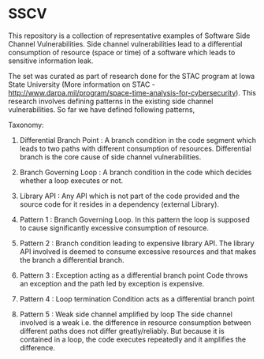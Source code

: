 # SSCV

This repository is a collection of representative examples of Software Side Channel Vulnerabilities. Side channel vulnerabilities lead to a differential consumption of resource (space or time) of a software which leads to sensitive information leak.

The set was curated as part of research done for the STAC program at Iowa State University (More information on STAC - http://www.darpa.mil/program/space-time-analysis-for-cybersecurity). This research involves defining patterns in the existing side channel vulnerabilities. So far we have defined following patterns,

Taxonomy:

1) Differential Branch Point : A branch condition in the code segment which leads to two paths with different consumption of resources. Differential branch is the core cause of side channel vulnerabilities.
2) Branch Governing Loop : A branch condition in the code which decides whether a loop executes or not.
3) Library API : Any API which is not part of the code provided and the source code for it resides in a dependency (external Library).

1) Pattern 1 : Branch Governing Loop.
In this pattern the loop is supposed to cause significantly excessive consumption of resource.

2) Pattern 2 : Branch condition leading to expensive library API.
The library API involved is deemed to consume excessive resources and that makes the branch a differential branch.

3) Pattern 3 : Exception acting as a differential branch point
Code throws an exception and the path led by exception is expensive.

4) Pattern 4 : Loop termination Condition acts as a differential branch point

5) Pattern 5 : Weak side channel amplified by loop
The side channel involved is a weak i.e. the difference in resource consumption between different paths does not differ greatly/reliably. But because it is contained in a loop, the code executes repeatedly and it amplifies the difference.
